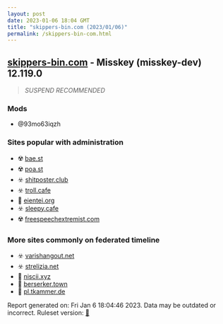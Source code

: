 ```yaml
---
layout: post
date: 2023-01-06 18:04 GMT
title: "skippers-bin.com (2023/01/06)"
permalink: /skippers-bin-com.html
---
```



## [skippers-bin.com](https://skippers-bin.com) - Misskey (misskey-dev) 12.119.0

> *SUSPEND RECOMMENDED*

### Mods
 * @93mo63iqzh

### Sites popular with administration

* ☢️ [bae.st](/bae-st.html)
* ☢️ [poa.st](/poa-st.html)
* ☣️ [shitposter.club](/shitposter-club.html)
* ☣️ [troll.cafe](/troll-cafe.html)
* 🚫 [eientei.org](/eientei-org.html)
* ☣️ [sleepy.cafe](/sleepy-cafe.html)
* ☢️ [freespeechextremist.com](/freespeechextremist-com.html)

### More sites commonly on federated timeline

* ☣️ [varishangout.net](/varishangout-net.html)
* ☣️ [strelizia.net](/strelizia-net.html)
* 🐘 [niscii.xyz](/niscii-xyz.html)
* 🚫 [berserker.town](/berserker-town.html)
* 🚫 [pl.tkammer.de](/pl-tkammer-de.html)

Report generated on: Fri Jan  6 18:04:46 2023. Data may be outdated or incorrect.
Ruleset version: [🏀](/version-basketball)
